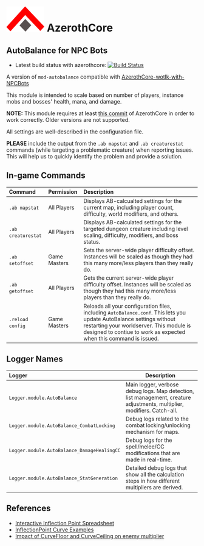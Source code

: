# ![logo](https://raw.githubusercontent.com/azerothcore/azerothcore.github.io/master/images/logo-github.png) AzerothCore

## AutoBalance for NPC Bots

- Latest build status with azerothcore: [![Build Status](https://github.com/azerothcore/mod-autobalance/workflows/core-build/badge.svg?branch=master&event=push)](https://github.com/azerothcore/mod-autobalance)

A version of `mod-autobalance` compatible with [AzerothCore-wotlk-with-NPCBots](https://github.com/trickerer/AzerothCore-wotlk-with-NPCBots)

This module is intended to scale based on number of players, instance mobs and bosses' health, mana, and damage.

**NOTE:** This module requires at least [this commit](https://github.com/azerothcore/azerothcore-wotlk/commit/f127e583aae3cfa51a77d056c1892a7de07ffb52) of AzerothCore in order to work correctly. Older versions are not supported.

All settings are well-described in the configuration file.

**PLEASE** include the output from the `.ab mapstat` and `.ab creaturestat` commands (while targeting a problematic creature) when reporting issues. This will help us to quickly identify the problem and provide a solution.

## In-game Commands
| Command | Permission | Description |
| :------ | :--------- | :---------- |
| `.ab mapstat` | All Players | Displays AB-calcualted settings for the current map, including player count, difficulty, world modifiers, and others. |
| `.ab creaturestat` | All Players | Displays AB-calculated settings for the targeted dungeon creature including level scaling, difficulty, modifiers, and boss status. |
| `.ab setoffset` | Game Masters | Sets the server-wide player difficulty offset. Instances will be scaled as though they had this many more/less players than they really do. |
| `.ab getoffset` | All Players | Gets the current server-wide player difficulty offset. Instances will be scaled as though they had this many more/less players than they really do. |
| `.reload config` | Game Masters | Reloads all your configuration files, including `AutoBalance.conf`. This lets you update AutoBalance settings without restarting your worldserver. This module is designed to contiue to work as expected when this command is issued. |

## Logger Names
| Logger | Description |
| :----- | ----------- |
| `Logger.module.AutoBalance` | Main logger, verbose debug logs. Map detection, list management, creature adjustments, multiplier, modifiers. Catch-all. |
| `Logger.module.AutoBalance_CombatLocking` | Debug logs related to the combat locking/unlocking mechanism for maps. |
| `Logger.module.AutoBalance_DamageHealingCC` | Debug logs for the spell/melee/CC modifications that are made in real-time. |
| `Logger.module.AutoBalance_StatGeneration` | Detailed debug logs that show all the calculation steps in how different multipliers are derived. |

## References
- [Interactive Inflection Point Spreadsheet](https://docs.google.com/spreadsheets/d/100cmKIJIjCZ-ncWd0K9ykO8KUgwFTcwg4h2nfE_UeCc/copy)
- [InflectionPoint Curve Examples](https://i.imgur.com/x42UnUR.png)
- [Impact of CurveFloor and CurveCeiling on enemy multiplier](https://i.imgur.com/I8S4cwJ.png)
